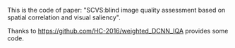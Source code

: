 This is the code of paper: "SCVS:blind image quality assessment based on spatial correlation and visual saliency".

Thanks to https://github.com/HC-2016/weighted_DCNN_IQA provides some code.
